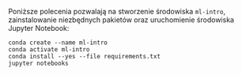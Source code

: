 Poniższe polecenia pozwalają na stworzenie środowiska `ml-intro`, zainstalowanie niezbędnych pakietów oraz uruchomienie środowiska Jupyter Notebook:

```
conda create --name ml-intro
conda activate ml-intro
conda install --yes --file requirements.txt
jupyter notebooks
```